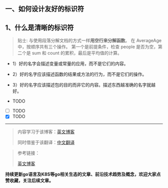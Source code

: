 
## 一、如何设计友好的标识符

## 1、什么是清晰的标识符

>贴士: 与使用段落分解文档的方式一样**用空行来分解函数**。 在 AverageAge
中，按顺序共有三个操作。 第一个是前提条件，检查 people 是否为空，第二个是 sum 和 count 的累积，最后是平均值的计算。 

- 1）好的名字会描述变量或常量的应用，而不是它们的内容。

- 2）好的名字应该描述函数的结果或方法的行为，而不是它们的操作。

- 3）好的名字应该描述包的目的而非它的内容。描述东西越准确的名字就越好。

- TODO
- [ ] TODO
- [x] TODO

----

> 内容学习于该博客：[英文博客](URL "英文博客")
>
> 同时借鉴于该翻译：[中文翻译](URL "中文翻译")


> 参考链接：
>
> [英文博客](URL "英文博客")



**持续更新go语言及K8S等go相关生态的文章、前沿技术趋势及概念，欢迎大家点赞收藏，关注后续文章。**